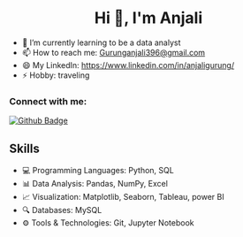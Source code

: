 <h1 align="center">Hi 👋, I'm Anjali </h1>

- 🌱 I’m currently learning to be a data analyst
- 📫 How to reach me: Gurunganjali396@gmail.com
- 😄 My LinkedIn: https://www.linkedin.com/in/anjaligurung/
- ⚡ Hobby: traveling
  
### Connect with me:
<div id="badges">
  <a href="https://github.com/Anjaligrg">
    <img src="https://img.shields.io/badge/Github-white?style=for-the-badge&logo=Github&logoColor=black" alt="Github Badge"/>
  </a>
</div>

<h2>Skills</h2>
<ul>
  <li>💻 Programming Languages: Python, SQL</li>
  <li>📊 Data Analysis: Pandas, NumPy, Excel</li>
  <li>📈 Visualization: Matplotlib, Seaborn, Tableau, power BI</li>
  <li>🔍 Databases: MySQL</li>
  <li>⚙️ Tools & Technologies: Git, Jupyter Notebook</li>
</ul>
